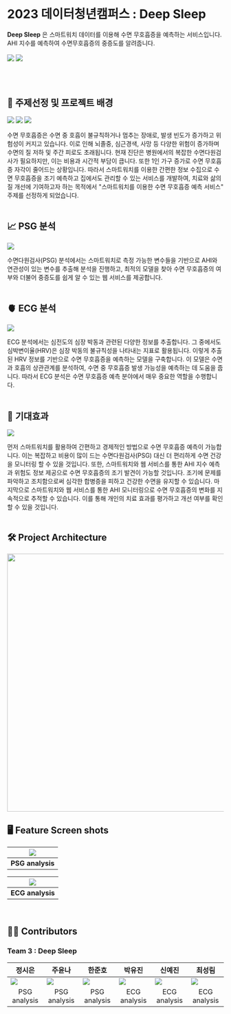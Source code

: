 # **2023 데이터청년캠퍼스 : Deep Sleep**

**Deep Sleep** 은 스마트워치 데이터를 이용해 수면 무호흡증을 예측하는 서비스입니다. AHI 지수를 예측하여 수면무호흡증의 중증도를 알려줍니다.
<br><br>
<img src="https://github.com/alacori/deepsleep/assets/70925118/f3d152f1-18ab-427c-9d26-ff98e0c8a5e2">
<img src="https://github.com/alacori/deepsleep/assets/70925118/95459903-1af4-46a6-92a4-ea82626c86bb">



<br><br>


## 🛌 **주제선정 및 프로젝트 배경**
![](https://github.com/alacori/deepsleep/assets/70925118/e5ec1c1b-9d1e-4e60-bca0-8bf8e150db71)
![](https://github.com/alacori/deepsleep/assets/54527982/90ef978a-1310-4809-bdd7-8f117faa26da)
![](https://github.com/alacori/deepsleep/assets/54527982/27d7412d-522c-47f3-92bf-2c811596c94d)



수면 무호흡증은 수면 중 호흡이 불규칙하거나 멈추는 장애로, 발생 빈도가 증가하고 위험성이 커지고 있습니다. 이로 인해 뇌졸중, 심근경색, 사망 등 다양한 위험이 증가하며 수면의 질 저하 및 주간 피로도 초래됩니다. 현재 진단은 병원에서의 복잡한 수면다원검사가 필요하지만, 이는 비용과 시간적 부담이 큽니다. 또한 1인 가구 증가로 수면 무호흡증 자각이 줄어드는 상황입니다. 따라서 스마트워치를 이용한 간편한 정보 수집으로 수면 무호흡증을 조기 예측하고 집에서도 관리할 수 있는 서비스를 개발하여, 치료와 삶의 질 개선에 기여하고자 하는 목적에서 "스마트워치를 이용한 수면 무호흡증 예측 서비스" 주제를 선정하게 되었습니다.
<br>
<br>

## 📈 **PSG 분석**
<img src='https://github.com/alacori/deepsleep/assets/54527982/90c33fe3-5ffd-4fdc-b964-9a82564751f0'>

수면다원검사(PSG) 분석에서는 스마트워치로 측정 가능한 변수들을 기반으로 AHI와 연관성이 있는 변수를 추출해 분석을 진행하고, 최적의 모델을 찾아 수면 무호흡증의 여부와 더불어 중증도를 쉽게 알 수 있는 웹 서비스를 제공합니다.
<br>
<br>

## 🫀 **ECG 분석**
<img src='https://github.com/alacori/deepsleep/assets/54527982/adf1bf0c-3b64-44b9-9110-f52c79224050'>


ECG 분석에서는 심전도의 심장 박동과 관련된 다양한 정보를 추출합니다. 그 중에서도 심박변이율(HRV)은 심장 박동의 불규칙성을 나타내는 지표로 활용됩니다. 이렇게 추출된 HRV 정보를 기반으로 수면 무호흡증을 예측하는 모델을 구축합니다. 이 모델은 수면과 호흡의 상관관계를 분석하여, 수면 중 무호흡증 발생 가능성을 예측하는 데 도움을 줍니다. 따라서 ECG 분석은 수면 무호흡증 예측 분야에서 매우 중요한 역할을 수행합니다.
<br>
<br>

## 🎯 **기대효과**

![](https://github.com/alacori/deepsleep/assets/54527982/4ef30424-8ade-4c90-96cb-e20d1298fc76)

먼저 스마트워치를 활용하여 간편하고 경제적인 방법으로 수면 무호흡증 예측이 가능합니다. 이는 복잡하고 비용이 많이 드는 수면다원검사(PSG) 대신 더 편리하게 수면 건강을 모니터링 할 수 있을 것입니다.
또한, 스마트워치와 웹 서비스를 통한 AHI 지수 예측과 위험도 정보 제공으로 수면 무호흡증의 조기 발견이 가능할 것입니다. 조기에 문제를 파악하고 조치함으로써 심각한 합병증을 피하고 건강한 수면을 유지할 수 있습니다.
마지막으로 스마트워치와 웹 서비스를 통한 AHI 모니터링으로 수면 무호흡증의 변화를 지속적으로 추적할 수 있습니다. 이를 통해 개인의 치료 효과를 평가하고 개선 여부를 확인할 수 있을 것입니다.
<br>
<br>

## 🛠 **Project Architecture**

<img src="https://github.com/alacori/deepsleep/assets/98305116/0524bcdb-0537-4aa6-9445-ae286c95cf87" width=900 height=600>




<br>


## 🖥️ **Feature Screen shots**

|<img src="https://github.com/alacori/deepsleep/assets/98305116/8cf96749-49ec-4c1b-a6b0-060ea692098e">|
|------|
|<div align="center">**PSG analysis**</div>|


|<img src="https://github.com/alacori/deepsleep/assets/98305116/c8013905-d6ca-444c-b247-95ba1586306a">|
|------|
|<div align="center">**ECG analysis**</div>|
<br>



## 👩‍💻 **Contributors**

### **Team 3** : Deep Sleep

|**정시은**|**주윤나**|**한준호**|**박유진**|**신예진**|**최성림**|
|---|---|---|---|---|---|
|<img src="https://github.com/alacori/deepsleep/assets/70925118/97c473e4-bb82-4492-a009-1177484ba204">|<img src="https://github.com/alacori/deepsleep/assets/70925118/e8dfdf5c-c0f6-49b6-a8d9-6aa847198365">|<img src="https://github.com/alacori/deepsleep/assets/70925118/3bdba795-02bb-451a-bf21-52bf5a3eb688">|<img src="https://github.com/alacori/deepsleep/assets/98305116/a011e2b8-af4a-402f-a142-7fb70e7a1659">|<img src="https://github.com/alacori/deepsleep/assets/98305116/edac53b2-267d-4e76-843c-6944b1116d9b">|<img src="https://github.com/alacori/deepsleep/assets/98305116/228b81ff-2e91-41d9-abf5-feb590607038">|
|<div align="center">PSG analysis</div>|<div align="center">PSG analysis</div>|<div align="center">PSG analysis</div>|<div align="center">ECG analysis</div>|<div align="center">ECG analysis</div>|<div align="center">ECG analysis</div>|

